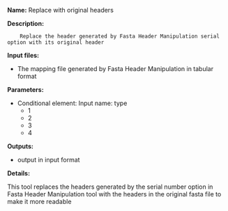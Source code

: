 **Name:** Replace with original headers

**Description:**

		Replace the header generated by Fasta Header Manipulation serial option with its original header
	

**Input files:**
* The mapping file generated by Fasta Header Manipulation in tabular format

**Parameters:**
* Conditional element: Input name: type
  * 1
  * 2
  * 3
  * 4


**Outputs:**
* output in input format

**Details:**

This tool replaces the headers generated by the serial number option in Fasta Header Manipulation tool with the headers in the original fasta file to make it more readable
	
